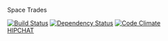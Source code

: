 Space Trades

[![Build Status](https://travis-ci.org/chackerian/Trades.svg?branch=master)](https://travis-ci.org/chackerian/Trades)
[![Dependency Status](https://david-dm.org/chackerian/Trades.svg)](https://david-dm.org/chackerian/Trades)
[![Code Climate](https://codeclimate.com/github/chackerian/Trades/badges/gpa.svg)](https://codeclimate.com/github/chackerian/Trades)
<br>
<a href="https://spacetrades.hipchat.com/chat">HIPCHAT</a>
